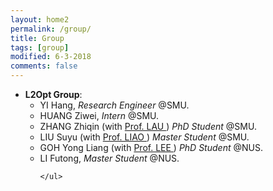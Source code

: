 ```yaml
---
layout: home2
permalink: /group/
title: Group
tags: [group]
modified: 6-3-2018
comments: false
---
```


<ul style="margin-left:0px;">
<!-----
<li>	    
<p>
<b>Guest Editor</b>, <a href="https://www.hindawi.com/journals/mpe/" target="_blank"> Mathematical Problems in Engineering</a>, 2020.
</p>	    
</li>  
-->

<li>	    
<b>L2Opt Group</b>:
	<ul>
	<li> YI Hang, <i>Research Engineer</i> @SMU.
	</li>
	<li> HUANG Ziwei, <i>Intern</i> @SMU.
	</li>
        <li> ZHANG Zhiqin (with <a href="http://www.mysmu.edu/faculty/hclau/" target="_blank"> Prof. LAU </a>) <i>PhD Student</i> @SMU.
	</li>
        <li> LIU Suyu (with <a href="https://liziliao.github.io/" target="_blank"> Prof. LIAO </a>) <i>Master Student</i> @SMU.
	</li>
        <li> GOH Yong Liang (with <a href="https://www.comp.nus.edu.sg/~leews/" target="_blank"> Prof. LEE </a>) <i>PhD Student</i> @NUS.
	</li>
        <li> LI Futong, <i>Master Student</i> @NUS.
	</li>
		
	</ul>
</li>
<br>	


</ul>

